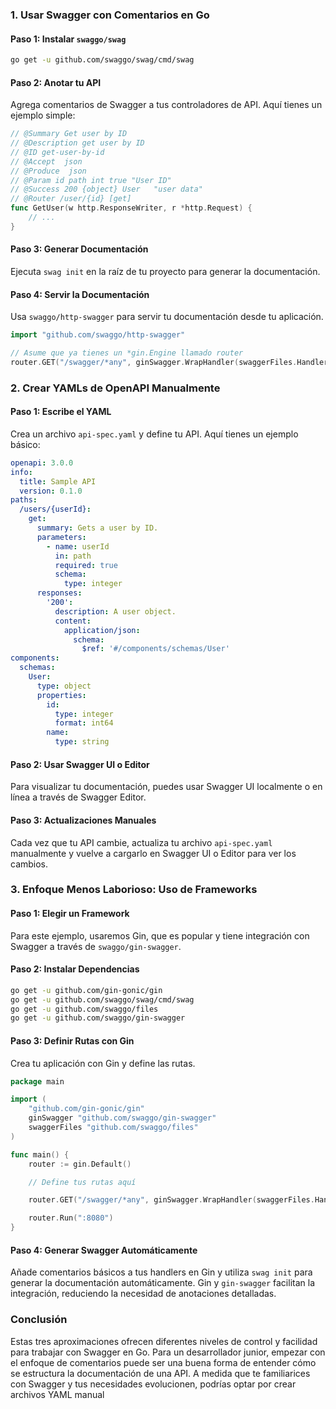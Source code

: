 ### 1. Usar Swagger con Comentarios en Go

#### Paso 1: Instalar `swaggo/swag`

```bash
go get -u github.com/swaggo/swag/cmd/swag
```

#### Paso 2: Anotar tu API

Agrega comentarios de Swagger a tus controladores de API. Aquí tienes un ejemplo simple:

```go
// @Summary Get user by ID
// @Description get user by ID
// @ID get-user-by-id
// @Accept  json
// @Produce  json
// @Param id path int true "User ID"
// @Success 200 {object} User   "user data"
// @Router /user/{id} [get]
func GetUser(w http.ResponseWriter, r *http.Request) {
    // ...
}
```

#### Paso 3: Generar Documentación

Ejecuta `swag init` en la raíz de tu proyecto para generar la documentación.

#### Paso 4: Servir la Documentación

Usa `swaggo/http-swagger` para servir tu documentación desde tu aplicación.

```go
import "github.com/swaggo/http-swagger"

// Asume que ya tienes un *gin.Engine llamado router
router.GET("/swagger/*any", ginSwagger.WrapHandler(swaggerFiles.Handler))
```

### 2. Crear YAMLs de OpenAPI Manualmente

#### Paso 1: Escribe el YAML

Crea un archivo `api-spec.yaml` y define tu API. Aquí tienes un ejemplo básico:

```yaml
openapi: 3.0.0
info:
  title: Sample API
  version: 0.1.0
paths:
  /users/{userId}:
    get:
      summary: Gets a user by ID.
      parameters:
        - name: userId
          in: path
          required: true
          schema:
            type: integer
      responses:
        '200':
          description: A user object.
          content:
            application/json:
              schema:
                $ref: '#/components/schemas/User'
components:
  schemas:
    User:
      type: object
      properties:
        id:
          type: integer
          format: int64
        name:
          type: string
```

#### Paso 2: Usar Swagger UI o Editor

Para visualizar tu documentación, puedes usar Swagger UI localmente o en línea a través de Swagger Editor.

#### Paso 3: Actualizaciones Manuales

Cada vez que tu API cambie, actualiza tu archivo `api-spec.yaml` manualmente y vuelve a cargarlo en Swagger UI o Editor para ver los cambios.

### 3. Enfoque Menos Laborioso: Uso de Frameworks

#### Paso 1: Elegir un Framework

Para este ejemplo, usaremos Gin, que es popular y tiene integración con Swagger a través de `swaggo/gin-swagger`.

#### Paso 2: Instalar Dependencias

```bash
go get -u github.com/gin-gonic/gin
go get -u github.com/swaggo/swag/cmd/swag
go get -u github.com/swaggo/files
go get -u github.com/swaggo/gin-swagger
```

#### Paso 3: Definir Rutas con Gin

Crea tu aplicación con Gin y define las rutas.

```go
package main

import (
    "github.com/gin-gonic/gin"
    ginSwagger "github.com/swaggo/gin-swagger"
    swaggerFiles "github.com/swaggo/files"
)

func main() {
    router := gin.Default()

    // Define tus rutas aquí

    router.GET("/swagger/*any", ginSwagger.WrapHandler(swaggerFiles.Handler))

    router.Run(":8080")
}
```

#### Paso 4: Generar Swagger Automáticamente

Añade comentarios básicos a tus handlers en Gin y utiliza `swag init` para generar la documentación automáticamente. Gin y `gin-swagger` facilitan la integración, reduciendo la necesidad de anotaciones detalladas.

### Conclusión

Estas tres aproximaciones ofrecen diferentes niveles de control y facilidad para trabajar con Swagger en Go. Para un desarrollador junior, empezar con el enfoque de comentarios puede ser una buena forma de entender cómo se estructura la documentación de una API. A medida que te familiarices con Swagger y tus necesidades evolucionen, podrías optar por crear archivos YAML manual